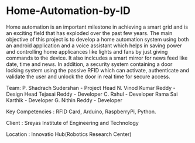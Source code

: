 # Home-Automation-by-ID
Home automation is an important milestone in achieving a smart grid and is an exciting field that has exploded over the past few years. The main objective of this project is to develop a home automation system using both an android application and a voice assistant which helps in saving power and controlling home applicances like lights and fans by just giving commands to the device. It also inclcudes a smart mirror for news feed like date, time and news. In addition, a security system containing a door locking system using the passive RFID which can activate, authenticate and validate the user and unlock the door in real time for secure access. 

Team:
P. Shadrach Sudershan - Project Head
N. Vinod Kumar Reddy - Design Head
Tejasai Reddy - Developer
C. Rahul - Developer
Rama Sai Karthik - Developer
G. Nithin Reddy - Developer

Key Competencies : RFID Card, Arduino, RaspberryPi, Python.

Client : Sreyas Institute of Engineering and Technology

Location : Innovatio Hub(Robotics Research Center)
